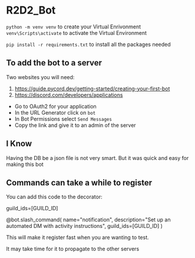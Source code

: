 # R2D2_Bot

`python -m venv venv` to create your Virtual Enrivonment
`venv\Scripts\activate` to activate the Virtual Environment

`pip install -r requirements.txt` to install all the packages needed


## To add the bot to a server
Two websites you will need:
1. https://guide.pycord.dev/getting-started/creating-your-first-bot
2. https://discord.com/developers/applications
 - Go to OAuth2 for your application
 - In the URL Generator click on `bot`
 - In Bot Permissions select `Send Messages`
 - Copy the link and give it to an admin of the server

## I Know
Having the DB be a json file is not very smart. But it was quick and easy for making this bot

## Commands can take a while to register
You can add this code to the decorator:

guild_ids=[GUILD_ID]

@bot.slash_command(
    name="notification",
    description="Set up an automated DM with activity instructions",
    guild_ids=[GUILD_ID]
)

This will make it register fast when you are wanting to test. 

It may take time for it to propagate to the other servers